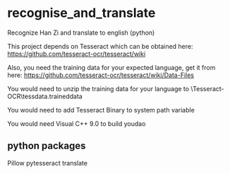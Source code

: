 # recognise_and_translate
Recognize Han Zi and translate to english (python)

This project depends on Tesseract
which can be obtained here:
https://github.com/tesseract-ocr/tesseract/wiki

Also, you need the training data for your expected language, get it from here:
https://github.com/tesseract-ocr/tesseract/wiki/Data-Files

You would need to unzip the training data for your language to 
\Tesseract-OCR\tessdata\.traineddata

You would need to add Tesseract Binary to system path variable

You would need Visual C++ 9.0 to build youdao

## python packages
Pillow
pytesseract
translate
